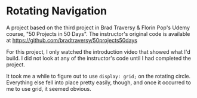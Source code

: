 # Rotating Navigation
A project based on the third project in Brad Traversy & Florin Pop's Udemy course, "50 Projects in 50 Days". The instructor's original code is available at https://github.com/bradtraversy/50projects50days

For this project, I only watched the introduction video that showed what I'd build. I did not look at any of the instructor's code until I had completed the project.

It took me a while to figure out to use `display: grid;` on the rotating circle. Everything else fell into place pretty easily, though, and once it occurred to me to use grid, it seemed obvious.